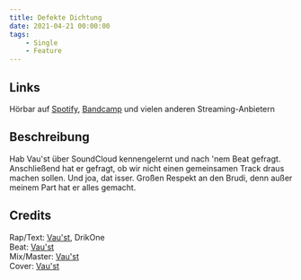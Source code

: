 ```yaml
---
title: Defekte Dichtung
date: 2021-04-21 00:00:00
tags:
    - Single
    - Feature
---
```


## Links

Hörbar auf [Spotify](https://open.spotify.com/track/7s5TqwSCenfdj0M2zywY19?si=4d69b658b2104da7), [Bandcamp](https://verschallertan.bandcamp.com/track/defekte-dichtung-mit-drikone) und vielen anderen Streaming-Anbietern

## Beschreibung

Hab Vau'st über SoundCloud kennengelernt und nach 'nem Beat gefragt. Anschließend hat er gefragt, ob wir nicht einen gemeinsamen Track draus machen sollen. Und joa, dat isser. Großen Respekt an den Brudi, denn außer meinem Part hat er alles gemacht.

## Credits

Rap/Text: [Vau'st](https://www.instagram.com/vau.st/), DrikOne  
Beat: [Vau'st](https://www.instagram.com/vau.st/)  
Mix/Master: [Vau'st](https://www.instagram.com/vau.st/)  
Cover: [Vau'st](https://www.instagram.com/vau.st/)
